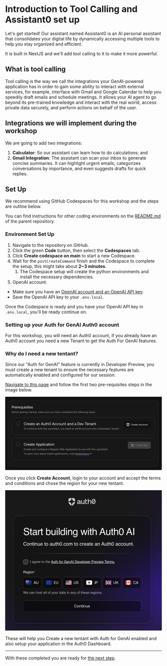 # Introduction to Tool Calling and Assistant0 set up

Let's get started! Our assistant named Assistant0 is an AI personal assistant that consolidates your digital life by dynamically accessing multiple tools to help you stay organized and efficient.

It is built in NextJS and we'll add tool calling to it to make it more powerful.

## What is tool calling

Tool calling is the way we call the integrations your GenAI-powered application has in order to gain some ability to interact with external services, for example, interface with Gmail and Google Calendar to help you speedily draft emails and schedule meetings. It allows your AI agent to go beyond its pre-trained knowledge and interact with the real world, access private data securely, and perform actions on behalf of the user.

## Integrations we will implement during the workshop

We are going to add two integrations:

1. **Calculator**: So our assistant can learn how to do calculations; and
1. **Gmail Integration**: The assistant can scan your inbox to generate concise summaries. It can highlight urgent emails, categorizes conversations by importance, and even suggests drafts for quick replies.

## Set Up

We recommend using GitHub Codespaces for this workshop and the steps are outline below.

You can find instructions for other coding environments on the [README.md](TODO) of the parent repository.

### Environment Set Up

1. Navigate to the repository on GitHub.
2. Click the green **Code** button, then select the **Codespaces** tab.
3. Click **Create codespace on main** to start a new Codespace.
4. Wait for the `postCreateCommand` finish and the Codespace to complete the setup, this might take about **2~3 minutes**.
    1. The Codespace setup will create the python environments and install the necessary dependencies.
5. OpenAI account:
  * Make sure you have an [OpenAI account and an OpenAI API key](https://platform.openai.com/docs/libraries#create-and-export-an-api-key).
  * Save the OpenAI API key to your `.env.local`.

Once the Codespace is ready and you have your OpenAI API key in `.env.local`, you'll be ready continue on.

### Setting up your Auth for GenAI Auth0 account

For this workshop, you will need an Auth0 account, if you already have an Auth0 account you need a new Tenant to get the Auth For GenAI features.

### Why do I need a new tentant?
Since our "Auth for GenAI" feature is currently in Developer Preview, you must create a new tenant to ensure the necessary features are automatically enabled and configured for our session.


[Navigate to this page](https://auth0.com/ai/docs/user-authentication) and follow the first two pre-requisites steps in the image below.

![](images/00-1-setup-auth0-account-and-app-auth-for-genai-enabled.png)

Once you click **Create Account**, login to your account and accept the terms and conditions and chose the region for your new tentant.

![](images/00-2-setup-auth0-account-and-app-auth-for-genai-enabled.png)

These will help you Create a new tentant with Auth for GenAI enabled and also setup your application in the Auth0 Dashboard.

---

With these completed you are ready for [the next step](01-running-the-app.md).
